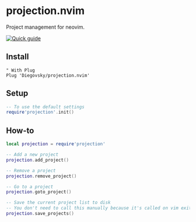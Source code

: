 # projection.nvim
Project management for neovim.

[![Quick guide](https://asciinema.org/a/441435.svg)](https://asciinema.org/a/441435)


## Install
```vim
" With Plug
Plug 'Diegovsky/projection.nvim'
```

## Setup
```lua
-- To use the default settings
require'projection'.init()
```

## How-to
```lua
local projection = require'projection'

-- Add a new project
projection.add_project()

-- Remove a project
projection.remove_project()

-- Go to a project
projection.goto_project()

-- Save the current project list to disk
-- You don't need to call this manually because it's called on vim exit.
projection.save_projects()
```
